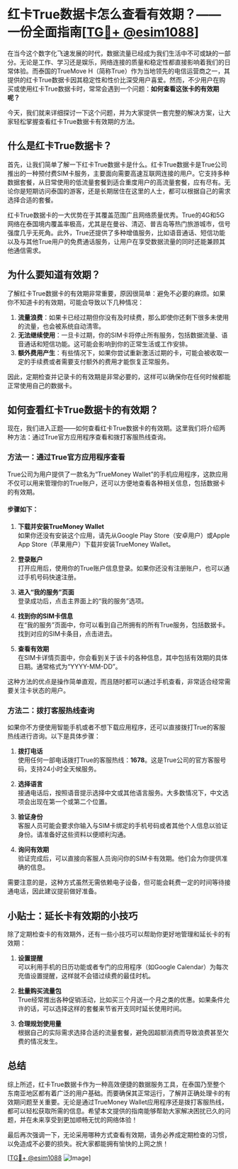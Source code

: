 # 红卡True数据卡怎么查看有效期？——一份全面指南[[TG💪+ @esim1088](https://t.me/s/esim1088)]

在当今这个数字化飞速发展的时代，数据流量已经成为我们生活中不可或缺的一部分。无论是工作、学习还是娱乐，网络连接的质量和稳定性都直接影响着我们的日常体验。而泰国的TrueMove H（简称True）作为当地领先的电信运营商之一，其提供的红卡True数据卡因其稳定性和性价比深受用户喜爱。然而，不少用户在购买或使用红卡True数据卡时，常常会遇到一个问题：**如何查看这张卡的有效期呢？**

今天，我们就来详细探讨一下这个问题，并为大家提供一套完整的解决方案，让大家轻松掌握查看红卡True数据卡有效期的方法。

## 什么是红卡True数据卡？

首先，让我们简单了解一下红卡True数据卡是什么。红卡True数据卡是True公司推出的一种预付费SIM卡服务，主要面向需要高速互联网连接的用户。它支持多种数据套餐，从日常使用的低流量套餐到适合重度用户的高流量套餐，应有尽有。无论你是短期访问泰国的游客，还是长期居住在这里的人士，都可以根据自己的需求选择合适的套餐。

红卡True数据卡的一大优势在于其覆盖范围广且网络质量优秀。True的4G和5G网络在泰国境内覆盖率极高，尤其是在曼谷、清迈、普吉岛等热门旅游城市，信号强度几乎无死角。此外，True还提供了多种增值服务，比如语音通话、短信功能以及与其他True用户的免费通话服务，让用户在享受数据流量的同时还能兼顾其他通信需求。

## 为什么要知道有效期？

了解红卡True数据卡的有效期非常重要，原因很简单：避免不必要的麻烦。如果你不知道卡的有效期，可能会导致以下几种情况：

1. **流量浪费**：如果卡已经过期但你没有及时续费，那么即使你还剩下很多未使用的流量，也会被系统自动清零。
2. **无法继续使用**：一旦卡过期，你的SIM卡将停止所有服务，包括数据流量、语音通话和短信功能。这可能会影响到你的正常生活或工作安排。
3. **额外费用产生**：有些情况下，如果你尝试重新激活过期的卡，可能会被收取一定的手续费或者需要支付额外的费用才能恢复正常服务。

因此，定期检查并记录卡的有效期是非常必要的，这样可以确保你在任何时候都能正常使用自己的数据卡。

## 如何查看红卡True数据卡的有效期？

现在，我们进入正题——如何查看红卡True数据卡的有效期。这里我们将介绍两种方法：通过True官方应用程序查看和拨打客服热线查询。

### 方法一：通过True官方应用程序查看

True公司为用户提供了一款名为“TrueMoney Wallet”的手机应用程序，这款应用不仅可以用来管理你的True账户，还可以方便地查看各种相关信息，包括数据卡的有效期。

#### 步骤如下：
1. **下载并安装TrueMoney Wallet**  
   如果你还没有安装这个应用，请先从Google Play Store（安卓用户）或Apple App Store（苹果用户）下载并安装TrueMoney Wallet。

2. **登录账户**  
   打开应用后，使用你的True账户信息登录。如果你还没有注册账户，也可以通过手机号码快速注册。

3. **进入“我的服务”页面**  
   登录成功后，点击主界面上的“我的服务”选项。

4. **找到你的SIM卡信息**  
   在“我的服务”页面中，你可以看到自己所拥有的所有True服务，包括数据卡。找到对应的SIM卡条目，点击进去。

5. **查看有效期**  
   在SIM卡详情页面中，你会看到关于该卡的各种信息，其中包括有效期的具体日期。通常格式为“YYYY-MM-DD”。

这种方法的优点是操作简单直观，而且随时都可以通过手机查看，非常适合经常需要关注卡状态的用户。

### 方法二：拨打客服热线查询

如果你不方便使用智能手机或者不想下载应用程序，还可以直接拨打True的客服热线进行咨询。以下是具体步骤：

1. **拨打电话**  
   使用任何一部电话拨打True的客服热线：**1678**。这是True公司的官方客服号码，支持24小时全天候服务。

2. **选择语言**  
   接通电话后，按照语音提示选择中文或其他语言服务。大多数情况下，中文选项会出现在第一个或第二个位置。

3. **验证身份**  
   客服人员可能会要求你输入与SIM卡绑定的手机号码或者其他个人信息以验证身份。请准备好这些资料以便顺利沟通。

4. **询问有效期**  
   验证完成后，可以直接向客服人员询问你的SIM卡有效期。他们会为你提供准确的信息。

需要注意的是，这种方式虽然无需依赖电子设备，但可能会耗费一定的时间等待接通电话，因此建议提前做好准备。

## 小贴士：延长卡有效期的小技巧

除了定期检查卡的有效期外，还有一些小技巧可以帮助你更好地管理和延长卡的有效期：

1. **设置提醒**  
   可以利用手机的日历功能或者专门的应用程序（如Google Calendar）为每次充值设置提醒，这样就不会错过续费的最佳时机。

2. **批量购买流量包**  
   True经常推出各种促销活动，比如买三个月送一个月之类的优惠。如果条件允许的话，可以选择这样的套餐来节省开支同时延长使用时间。

3. **合理规划使用量**  
   根据自己的实际需求选择合适的流量套餐，避免因超额消费而导致浪费甚至欠费的情况发生。

## 总结

综上所述，红卡True数据卡作为一种高效便捷的数据服务工具，在泰国乃至整个东南亚地区都有着广泛的用户基础。而要确保其正常运行，了解并正确处理卡的有效期问题至关重要。无论是通过TrueMoney Wallet应用程序还是拨打客服热线，都可以轻松获取所需的信息。希望本文提供的指南能够帮助大家解决困扰已久的问题，并在未来享受到更加顺畅无忧的网络体验！

最后再次强调一下，无论采用哪种方式查看有效期，请务必养成定期检查的习惯，以免造成不必要的损失。祝大家都能拥有愉快的上网之旅！

[[TG💪+ @esim1088](https://t.me/s/esim1088) ![Image](https://i.postimg.cc/4NQfJmqS/Snipaste-2025-05-13-00-14-12.png)]